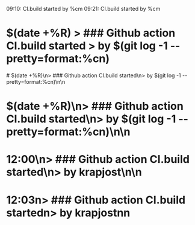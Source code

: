 09:10: CI.build started by %cm
09:21: CI.build started by %cm
# $(date +%R) > ### Github action CI.build started > by $(git log -1 --pretty=format:%cn)
\# $(date +%R)\\n\> \#\#\# Github action CI.build started\\n\> by $(git log -1 --pretty=format:%cn)\\n\\n
# $(date +%R)\n> ### Github action CI.build started\n> by $(git log -1 --pretty=format:%cn)\n\n
# 12:00\n> ### Github action CI.build started\n> by krapjost\n\n
# 12:03n> ### Github action CI.build startedn> by krapjostnn
